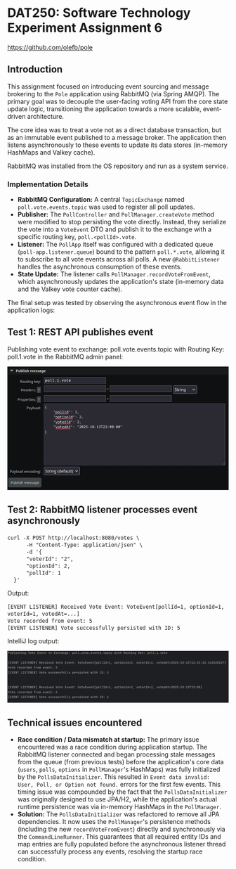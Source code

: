 # DAT250: Software Technology Experiment Assignment 6

https://github.com/olefb/pole

## Introduction

This assignment focused on introducing event sourcing and message brokering to the `Pole` application using RabbitMQ (via Spring AMQP). The primary goal was to decouple the user-facing voting API from the core state update logic, transitioning the application towards a more scalable, event-driven architecture.

The core idea was to treat a vote not as a direct database transaction, but as an immutable event published to a message broker. The application then listens asynchronously to these events to update its data stores (in-memory HashMaps and Valkey cache).

RabbitMQ was installed from the OS repository and run as a system service.

### Implementation Details

* **RabbitMQ Configuration:** A central `TopicExchange` named `poll.vote.events.topic` was used to register all poll updates.
* **Publisher:** The `PollController` and `PollManager.createVote` method were modified to stop persisting the vote directly. Instead, they serialize the vote into a `VoteEvent` DTO and publish it to the exchange with a specific routing key, `poll.<pollId>.vote`.
* **Listener:** The `PollApp` itself was configured with a dedicated queue (`poll-app.listener.queue`) bound to the pattern `poll.*.vote`, allowing it to subscribe to all vote events across all polls. A new `@RabbitListener` handles the asynchronous consumption of these events.
* **State Update:** The listener calls `PollManager.recordVoteFromEvent`, which asynchronously updates the application's state (in-memory data and the Valkey vote counter cache).

The final setup was tested by observing the asynchronous event flow in the application logs:

## Test 1: REST API publishes event
Publishing vote event to exchange: poll.vote.events.topic with Routing Key: poll.1.vote in the RabbitMQ admin panel:

![](docs/rabbitmq-1.png)


## Test 2: RabbitMQ listener processes event asynchronously

```
curl -X POST http://localhost:8080/votes \
      -H "Content-Type: application/json" \
      -d '{
      "voterId": "2", 
      "optionId": 2, 
      "pollId": 1
  }'
```

Output:

```
[EVENT LISTENER] Received Vote Event: VoteEvent[pollId=1, optionId=1, voterId=1, votedAt=...]
Vote recorded from event: 5
[EVENT LISTENER] Vote successfully persisted with ID: 5
```

IntelliJ log output:

![](docs/rabbitmq-2.png)

## Technical issues encountered

* **Race condition / Data mismatch at startup:** The primary issue encountered was a race condition during application startup. The RabbitMQ listener connected and began processing stale messages from the queue (from previous tests) before the application's core data (`users`, `polls`, `options` in `PollManager`'s HashMaps) was fully initialized by the `PollsDataInitializer`. This resulted in `Event data invalid: User, Poll, or Option not found.` errors for the first few events. This timing issue was compounded by the fact that the `PollsDataInitializer` was originally designed to use JPA/H2, while the application's actual runtime persistence was via in-memory HashMaps in the `PollManager`.
* **Solution:** The `PollsDataInitializer` was refactored to remove all JPA dependencies. It now uses the `PollManager`'s persistence methods (including the new `recordVoteFromEvent`) directly and synchronously via the `CommandLineRunner`. This guarantees that all required entity IDs and map entries are fully populated before the asynchronous listener thread can successfully process any events, resolving the startup race condition.
